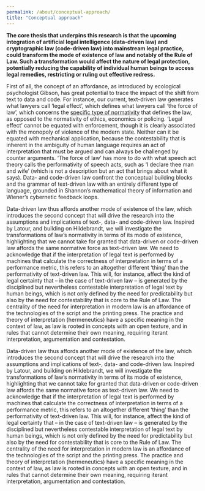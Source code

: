 ```yaml
---
permalink: /about/conceptual-approach/
title: "Conceptual approach"
---
```


**The core thesis that underpins this research is that the upcoming integration of artificial legal intelligence (data-driven law) and cryptographic law (code-driven law) into mainstream legal practice, could transform the mode of existence of law and notably of the Rule of Law. Such a transformation would affect the nature of legal protection, potentially reducing the capability of individual human beings to access legal remedies, restricting or ruling out effective redress.**

First of all, the concept of an affordance, as introduced by ecological psychologist Gibson, has great potential to trace the impact of the shift from text to data and code. For instance, our current, text-driven law generates what lawyers call ‘legal effect’, which defines what lawyers call ‘the force of law’, which concerns the [specific type of normativity](/about/three-types-of-normativity/) that defines the law, as opposed to the normativity of ethics, economics or policing. ‘Legal effect’ cannot be equated with enforcement, though it is clearly associated with the monopoly of violence of the modern state. Neither can it be equated with mechanical application, because the contestability that is inherent in the ambiguity of human language requires an act of interpretation that must be argued and can always be challenged by counter arguments. ‘The force of law’ has more to do with what speech act theory calls the performativity of speech acts, such as ‘I declare thee man and wife’ (which is not a description but an act that brings about what it says). Data- and code-driven law confront the conceptual building blocks and the grammar of text-driven law with an entirely different type of language, grounded in Shannon’s mathematical theory of information and Wiener’s cybernetic feedback loops.

Data-driven law thus affords another mode of existence of the law, which introduces the second concept that will drive the research into the assumptions and implications of text-, data- and code-driven law. Inspired by Latour, and building on Hildebrandt, we will investigate the transformations of law’s normativity in terms of its mode of existence, highlighting that we cannot take for granted that data-driven or code-driven law affords the same normative force as text-driven law. We need to acknowledge that if the interpretation of legal text is performed by machines that calculate the correctness of interpretation in terms of a performance metric, this refers to an altogether different ‘thing’ than the performativity of text-driven law. This will, for instance, affect the kind of legal certainty that – in the case of text-driven law – is generated by the disciplined but nevertheless contestable interpretation of legal text by human beings, which is not only defined by the need for predictability but also by the need for contestability that is core to the Rule of Law. The centrality of the need for interpretation in modern law is an affordance of the technologies of the script and the printing press. The practice and theory of interpretation (hermeneutics) have a specific meaning in the context of law, as law is rooted in concepts with an open texture, and in rules that cannot determine their own meaning, requiring iterant interpretation, argumentation and contestation.

Data-driven law thus affords another mode of existence of the law, which introduces the second concept that will drive the research into the assumptions and implications of text-, data- and code-driven law. Inspired by Latour, and building on Hildebrandt, we will investigate the transformations of law’s normativity in terms of its mode of existence, highlighting that we cannot take for granted that data-driven or code-driven law affords the same normative force as text-driven law. We need to acknowledge that if the interpretation of legal text is performed by machines that calculate the correctness of interpretation in terms of a performance metric, this refers to an altogether different ‘thing’ than the performativity of text-driven law. This will, for instance, affect the kind of legal certainty that – in the case of text-driven law – is generated by the disciplined but nevertheless contestable interpretation of legal text by human beings, which is not only defined by the need for predictability but also by the need for contestability that is core to the Rule of Law. The centrality of the need for interpretation in modern law is an affordance of the technologies of the script and the printing press. The practice and theory of interpretation (hermeneutics) have a specific meaning in the context of law, as law is rooted in concepts with an open texture, and in rules that cannot determine their own meaning, requiring iterant interpretation, argumentation and contestation.
